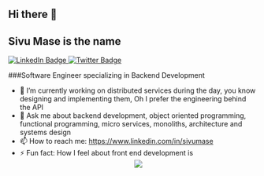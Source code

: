 ## Hi there 👋

## Sivu Mase is the name

<div id="badges">
  <a href="https://www.linkedin.com/in/sivumase">
    <img src="https://img.shields.io/badge/LinkedIn-blue?style=for-the-badge&logo=linkedin&logoColor=white" alt="LinkedIn Badge"/>
  </a>
  <a href="https://twitter.com/sivumase">
    <img src="https://img.shields.io/badge/Twitter-blue?style=for-the-badge&logo=twitter&logoColor=white" alt="Twitter Badge"/>
  </a>
</div>

###Software Engineer specializing in Backend Development 

- 🔭 I’m currently working on distributed services during the day, you know designing and implementing them, Oh I prefer the engineering behind the API
- 💬 Ask me about backend development, object oriented programming, functional programming, micro services, monoliths, architecture and systems design
- 📫 How to reach me: https://www.linkedin.com/in/sivumase 
- ⚡ Fun fact: How I feel about front end development is 
  <div id="header" align="center">
  <img src="https://media.giphy.com/media/13FrpeVH09Zrb2/giphy.gif" />
 </div>

